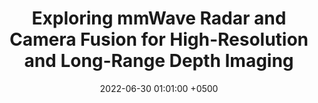---
title: "Exploring mmWave Radar and Camera Fusion for High-Resolution and Long-Range Depth Imaging"
collection: publications
permalink: /publications/metamoran-iros22/
date: 2022-06-30 01:01:00 +0500
venue: 'IEEE/RSJ IROS'
bibtex: ''
pdf: ''
pubtype: 'conference'
authors: 'Akarsh Prabhakara*, Diana Zhang*, Chao Li, Sirajum Munir, Aswin Sankaranarayanan, Anthony Rowe, Swarun Kumar'
excerpt_separator: ""
---